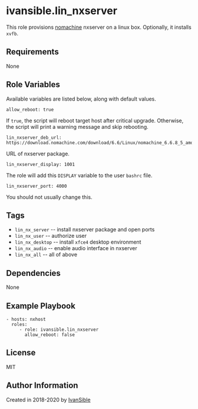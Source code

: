 # ivansible.lin_nxserver

This role provisions [nomachine](https://www.nomachine.com/) nxserver on a linux box.
Optionally, it installs `xvfb`.


## Requirements

None


## Role Variables

Available variables are listed below, along with default values.

    allow_reboot: true

If `true`, the script will reboot target host after critical upgrade.
Otherwise, the script will print a warning message and skip rebooting.

    lin_nxserver_deb_url: https://download.nomachine.com/download/6.6/Linux/nomachine_6.6.8_5_amd64.deb
URL of nxserver package.

    lin_nxserver_display: 1001
The role will add this `DISPLAY` variable to the user `bashrc` file.

    lin_nxserver_port: 4000
You should not usually change this.


## Tags

- `lin_nx_server` -- install nxserver package and open ports
- `lin_nx_user` -- authorize user
- `lin_nx_desktop` -- install `xfce4` desktop environment
- `lin_nx_audio` -- enable audio interface in nxserver
- `lin_nx_all` -- all of above


## Dependencies

None


## Example Playbook

    - hosts: nxhost
      roles:
         - role: ivansible.lin_nxserver
           allow_reboot: false


## License

MIT

## Author Information

Created in 2018-2020 by [IvanSible](https://github.com/ivansible)
